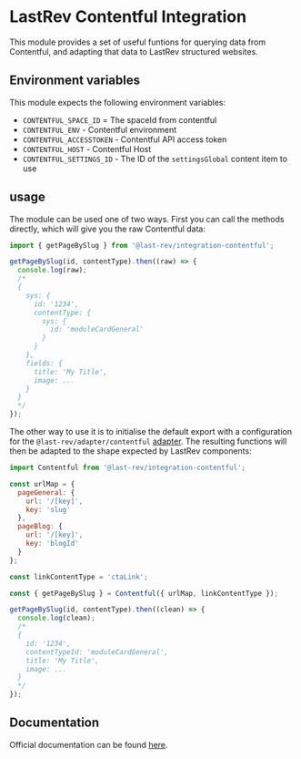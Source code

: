 # LastRev Contentful Integration

This module provides a set of useful funtions for querying data from Contentful, and adapting that data to LastRev structured websites.

## Environment variables

This module expects the following environment variables:

- `CONTENTFUL_SPACE_ID` = The spaceId from contentful
- `CONTENTFUL_ENV` - Contentful environment
- `CONTENTFUL_ACCESSTOKEN` - Contentful API access token
- `CONTENTFUL_HOST` - Contentful Host
- `CONTENTFUL_SETTINGS_ID` - The ID of the `settingsGlobal` content item to use

## usage

The module can be used one of two ways. First you can call the methods directly, which will give you the raw Contentful data:

```javascript
import { getPageBySlug } from '@last-rev/integration-contentful';

getPageBySlug(id, contentType).then((raw) => {
  console.log(raw);
  /*
  {
    sys: {
      id: '1234',
      contentType: {
        sys: {
          id: 'moduleCardGeneral'
        }
      }
    },
    fields: {
      title: 'My Title',
      image: ...
    }
  }
  */
});
```

The other way to use it is to initialise the default export with a configuration for the `@last-rev/adapter/contentful` [adapter](https://github.com/last-rev-llc/lastrev-adapter-contentful). The resulting functions will then be adapted to the shape expected by LastRev components:

```javascript
import Contentful from '@last-rev/integration-contentful';

const urlMap = {
  pageGeneral: {
    url: '/[key]',
    key: 'slug'
  },
  pageBlog: {
    url: '/[key]',
    key: 'blogId'
  }
};

const linkContentType = 'ctaLink';

const { getPageBySlug } = Contentful({ urlMap, linkContentType });

getPageBySlug(id, contentType).then((clean) => {
  console.log(clean);
  /*
  {
    id: '1234',
    contentTypeId: 'moduleCardGeneral',
    title: 'My Title',
    image: ...
  }
  */
});
```

## Documentation

Official documentation can be found [here](https://last-rev-llc.github.io/lastrev-integration-contentful/index.html).
